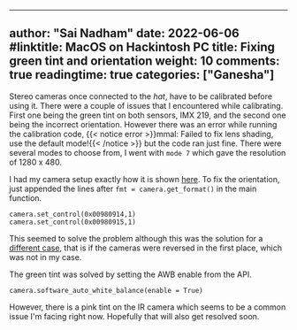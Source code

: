  ---
author: "Sai Nadham"
date: 2022-06-06
#linktitle: MacOS on Hackintosh PC
title: Fixing green tint and orientation
weight: 10
comments: true
readingtime: true
categories: ["Ganesha"]
---

Stereo cameras once connected to the _hat_, have to be calibrated before using it. There were a couple of issues that I encountered while calibrating. First one being the green tint on both sensors, IMX 219, and the second one being the incorrect orientation. However there was an error while running the calibration code, {{< notice error >}}mmal: Failed to fix lens shading, use the default mode!{{< /notice >}} but the code ran just fine. There were several modes to choose from, I went with `mode 7` which gave the resolution of 1280 x 480.

I had my camera setup exactly how it is shown [here](https://forum.arducam.com/t/several-problems-with-depth-mapping-need-to-fix-asap/1371/8).
To fix the orientation, just appended the lines after `fmt = camera.get_format()` in the main function.
```
camera.set_control(0x00980914,1)
camera.set_control(0x00980915,1)
```
This seemed to solve the problem although this was the solution for a [different case](https://forum.arducam.com/t/python3-6-dm-video-py-is-upside-down/1356), that is if the cameras were reversed in the first place, which was not in my case.

The green tint was solved by setting the AWB enable from the API.
```
camera.software_auto_white_balance(enable = True)
```
However, there is a pink tint on the IR camera which seems to be a common issue I'm facing right now. Hopefully that will also get resolved soon.